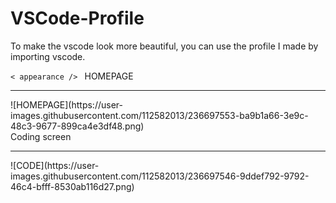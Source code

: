 # VSCode-Profile

To make the vscode look more beautiful, you can use the profile I made by importing vscode.

  ```< appearance /> ```
HOMEPAGE
<hr>
![HOMEPAGE](https://user-images.githubusercontent.com/112582013/236697553-ba9b1a66-3e9c-48c3-9677-899ca4e3df48.png)
<br>
Coding screen
<hr>
![CODE](https://user-images.githubusercontent.com/112582013/236697546-9ddef792-9792-46c4-bfff-8530ab116d27.png)
